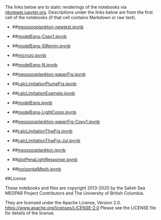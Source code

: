 The links below are to static renderings of the notebooks via
[nbviewer.jupyter.org](https://nbviewer.jupyter.org/).
Descriptions under the links below are from the first cell of the notebooks
(if that cell contains Markdown or raw text).

* ##[mesozooplankton-newtest.ipynb](https://nbviewer.jupyter.org/github/SalishSeaCast/analysis-elise-2/blob/master/notebooks/modelEqs/mesozooplankton-newtest.ipynb)  
    
* ##[modelEqns-Copy1.ipynb](https://nbviewer.jupyter.org/github/SalishSeaCast/analysis-elise-2/blob/master/notebooks/modelEqs/modelEqns-Copy1.ipynb)  
    
* ##[modelEqns-SiRemin.ipynb](https://nbviewer.jupyter.org/github/SalishSeaCast/analysis-elise-2/blob/master/notebooks/modelEqs/modelEqns-SiRemin.ipynb)  
    
* ##[microzo.ipynb](https://nbviewer.jupyter.org/github/SalishSeaCast/analysis-elise-2/blob/master/notebooks/modelEqs/microzo.ipynb)  
    
* ##[modelEqns-N.ipynb](https://nbviewer.jupyter.org/github/SalishSeaCast/analysis-elise-2/blob/master/notebooks/modelEqs/modelEqns-N.ipynb)  
    
* ##[mesozooplankton-paperFig.ipynb](https://nbviewer.jupyter.org/github/SalishSeaCast/analysis-elise-2/blob/master/notebooks/modelEqs/mesozooplankton-paperFig.ipynb)  
    
* ##[calcLimitationPlumeFig.ipynb](https://nbviewer.jupyter.org/github/SalishSeaCast/analysis-elise-2/blob/master/notebooks/modelEqs/calcLimitationPlumeFig.ipynb)  
    
* ##[calcLimitationExample.ipynb](https://nbviewer.jupyter.org/github/SalishSeaCast/analysis-elise-2/blob/master/notebooks/modelEqs/calcLimitationExample.ipynb)  
    
* ##[modelEqns.ipynb](https://nbviewer.jupyter.org/github/SalishSeaCast/analysis-elise-2/blob/master/notebooks/modelEqs/modelEqns.ipynb)  
    
* ##[modelEqns-LightComp.ipynb](https://nbviewer.jupyter.org/github/SalishSeaCast/analysis-elise-2/blob/master/notebooks/modelEqs/modelEqns-LightComp.ipynb)  
    
* ##[mesozooplankton-paperFig-Copy1.ipynb](https://nbviewer.jupyter.org/github/SalishSeaCast/analysis-elise-2/blob/master/notebooks/modelEqs/mesozooplankton-paperFig-Copy1.ipynb)  
    
* ##[calcLimitationThwFig.ipynb](https://nbviewer.jupyter.org/github/SalishSeaCast/analysis-elise-2/blob/master/notebooks/modelEqs/calcLimitationThwFig.ipynb)  
    
* ##[calcLimitationThwFig-Jul.ipynb](https://nbviewer.jupyter.org/github/SalishSeaCast/analysis-elise-2/blob/master/notebooks/modelEqs/calcLimitationThwFig-Jul.ipynb)  
    
* ##[mesozooplankton.ipynb](https://nbviewer.jupyter.org/github/SalishSeaCast/analysis-elise-2/blob/master/notebooks/modelEqs/mesozooplankton.ipynb)  
    
* ##[plotPenaLightResponse.ipynb](https://nbviewer.jupyter.org/github/SalishSeaCast/analysis-elise-2/blob/master/notebooks/modelEqs/plotPenaLightResponse.ipynb)  
    
* ##[horizontalMesh.ipynb](https://nbviewer.jupyter.org/github/SalishSeaCast/analysis-elise-2/blob/master/notebooks/modelEqs/horizontalMesh.ipynb)  
    

##License

These notebooks and files are copyright 2013-2020
by the Salish Sea MEOPAR Project Contributors
and The University of British Columbia.

They are licensed under the Apache License, Version 2.0.
https://www.apache.org/licenses/LICENSE-2.0
Please see the LICENSE file for details of the license.
